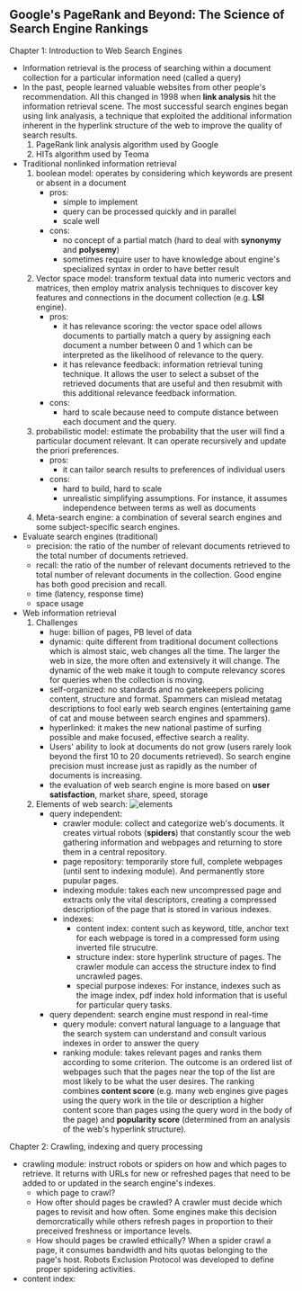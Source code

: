 ## Google's PageRank and Beyond: The Science of Search Engine Rankings
Chapter 1: Introduction to Web Search Engines
- Information retrieval is the process of searching within a document collection for a particular information need (called a query)
- In the past, people learned valuable websites from other people's recommendation. All this changed in 1998 when **link analysis** hit the information retrieval scene. The most successful search engines began using link analyasis, a technique that exploited the additional information inherent in the hyperlink structure of the web to improve the quality of search results.
    1. PageRank link analysis algorithm used by Google
    2. HITs algorithm used by Teoma
- Traditional nonlinked information retrieval
    1. boolean model: operates by considering which keywords are present or absent in a document
        - pros:
            - simple to implement
            - query can be processed quickly and in parallel
            - scale well
        - cons:
            - no concept of a partial match (hard to deal with **synonymy** and **polysemy**)
            - sometimes require user to have knowledge about engine's specialized syntax in order to have better result
     2. Vector space model: transform textual data into numeric vectors and matrices, then employ matrix analysis techniques to discover key features and connections in the document collection (e.g. **LSI** engine).
        - pros:
            - it has relevance scoring: the vector space odel allows documents to partially match a query by assigning each document a number between 0 and 1 which can be interpreted as the likelihood of relevance to the query.
            - it has relevance feedback: information retrieval tuning technique. It allows the user to select a subset of the retrieved documents that are useful and then resubmit with this additional relevance feedback information.
        - cons:
            - hard to scale because need to compute distance between each document and the query.
     3. probabilistic model: estimate the probability that the user will find a particular document relevant. It can operate recursively and update the priori preferences.
        - pros:
            - it can tailor search results to preferences of individual users
        - cons:
            - hard to build, hard to scale
            - unrealistic simplifying assumptions. For instance, it assumes independence between terms as well as documents
     4. Meta-search engine: a combination of several search engines and some subject-specific search engines.
- Evaluate search engines (traditional)
    - precision: the ratio of the number of relevant documents retrieved to the total number of documents retrieved.
    - recall: the ratio of the number of relevant documents retrieved to the total number of relevant documents in the collection. Good engine has both good precision and recall.
    - time (latency, response time)
    - space usage
- Web information retrieval
    1. Challenges
        - huge: billion of pages, PB level of data
        - dynamic: quite different from traditional document collections which is almost staic, web changes all the time. The larger the web in size, the more often and extensively it will change. The dynamic of the web make it tough to compute relevancy scores for queries when the collection is moving. 
        - self-organized: no standards and no gatekeepers policing content, structure and format. Spammers can mislead metatag descriptions to fool early web search engines (entertaining game of cat and mouse between search engines and spammers).
        - hyperlinked: it makes the new national pastime of surfing possible and make focused, effective search a reality.
        - Users' ability to look at documents do not grow (users rarely look beyond the first 10 to 20 documents retrieved). So search engine precision must increase just as rapidly as the number of documents is increasing.
        - the evaluation of web search engine is more based on **user satisfaction**, market share, speed, storage
     2. Elements of web search:
        ![elements](https://tigermlt.github.io/blog/elements_of_web_search_process.jpg)
        - query independent:
            - crawler module: collect and categorize web's documents. It creates virtual robots (**spiders**) that constantly scour the web gathering information and webpages and returning to store them in a central repository.
            - page repository: temporarily store full, complete webpages (until sent to indexing module). And permanently store pupular pages.
            - indexing module: takes each new uncompressed page and extracts only the vital descriptors, creating a compressed description of the page that is stored in various indexes.
            - indexes:
                - content index: content such as keyword, title, anchor text for each webpage is tored in a compressed form using inverted file strucutre.
                - structure index: store hyperlink structure of pages. The crawler module can access the structure index to find uncrawled pages.
                - special purpose indexes: For instance, indexes such as the image index, pdf index hold information that is useful for particular query tasks.
        - query dependent: search engine must respond in real-time
            - query module: convert natural language to a language that the search system can understand and consult various indexes in order to answer the query
            - ranking module: takes relevant pages and ranks them according to some criterion. The outcome is an ordered list of webpages such that the pages near the top of the list are most likely to be what the user desires. The ranking combines **content score** (e.g. many web engines give pages using the query work in the tile or description a higher content score than pages using the query word in the body of the page) and **popularity score** (determined from an analysis of the web's hyperlink structure).
            
Chapter 2: Crawling, indexing and query processing
- crawling module: instruct robots or spiders on how and which pages to retrieve. It returns with URLs for new or refreshed pages that need to be added to or updated in the search engine's indexes.
    - which page to crawl?
    - How ofter should pages be crawled? A crawler must decide which pages to revisit and how often. Some engines make this decision demorcratically while others refresh pages in proportion to their preceived freshness or importance levels.
    - How should pages be crawled ethically? When a spider crawl a page, it consumes bandwidth and hits quotas belonging to the page's host. Robots Exclusion Protocol was developed to define proper spidering activities.
- content index:
        
